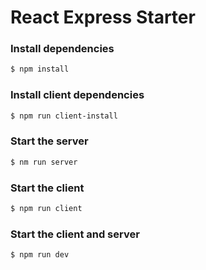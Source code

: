 # React Express Starter

### Install dependencies

```sh
$ npm install
```

### Install client dependencies

```sh
$ npm run client-install
```

### Start the server

```sh
$ nm run server
```

### Start the client

```sh
$ npm run client
```

### Start the client and server

```sh
$ npm run dev
```
